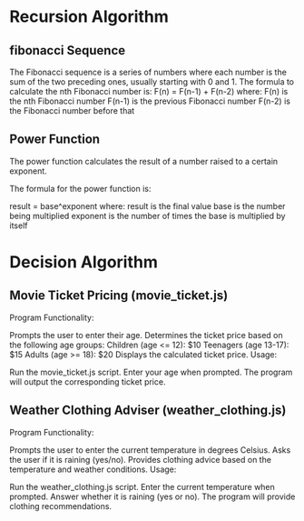 # Recursion Algorithm

## fibonacci Sequence

The Fibonacci sequence is a series of numbers where each number is the sum of the two preceding ones, usually starting with 0 and 1.
The formula to calculate the nth Fibonacci number is:
F(n) = F(n-1) + F(n-2)
where:
F(n) is the nth Fibonacci number
F(n-1) is the previous Fibonacci number
F(n-2) is the Fibonacci number before that

## Power Function

The power function calculates the result of a number raised to a certain exponent.

The formula for the power function is:

result = base^exponent
where:
result is the final value
base is the number being multiplied
exponent is the number of times the base is multiplied by itself

# Decision Algorithm

## Movie Ticket Pricing (movie_ticket.js)

Program Functionality:

Prompts the user to enter their age.
Determines the ticket price based on the following age groups:
Children (age <= 12): $10
Teenagers (age 13-17): $15
Adults (age >= 18): $20
Displays the calculated ticket price.
Usage:

Run the movie_ticket.js script.
Enter your age when prompted.
The program will output the corresponding ticket price.

## Weather Clothing Adviser (weather_clothing.js)

Program Functionality:

Prompts the user to enter the current temperature in degrees Celsius.
Asks the user if it is raining (yes/no).
Provides clothing advice based on the temperature and weather conditions.
Usage:

Run the weather_clothing.js script.
Enter the current temperature when prompted.
Answer whether it is raining (yes or no).
The program will provide clothing recommendations.
